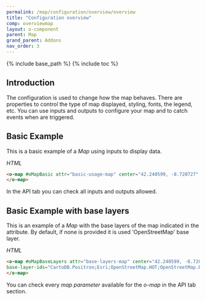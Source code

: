 ```yaml
---
permalink: /map/configuration/overview/overview
title: "Configuration overview"
comp: overviewmap
layout: o-component
parent: Map
grand_parent: Addons
nav_order: 3
---
```


{% include base_path %}
{% include toc %}

## Introduction


The configuration is used to change how the map behaves. There are properties to control the type of map displayed, styling, fonts, the legend, etc.
You can use inputs and outputs to configure your map and to catch events when are triggered.


## Basic Example

This is a basic example of a *Map* using inputs to display data.

*HTML*

```html
<o-map #oMapBasic attr="basic-usage-map" center="42.240599, -8.720727" zoom="11" min-zoom="3" max-zoom="20" zoom-control="yes" search-control="no" fxFlex>
</o-map>
```

In the API tab you can check all inputs and outputs allowed.


## Basic Example with base layers

This is an example of a *Map* with the base layers of the map indicated in the attribute. By default, if none is provided it is used 'OpenStreetMap' base layer.

*HTML*

```html
<o-map #oMapBaseLayers attr="base-layers-map" center="42.240599, -8.720727" zoom="11" min-zoom="3" max-zoom="20"
base-layer-ids="CartoDB.Positron;Esri;OpenStreetMap.HOT;OpenStreetMap.BlackAndWhite" zoom-control="yes" search-control="no" fxFlex>
</o-map>
```

You can check every *map parameter* available for the *o-map* in the API tab section.
